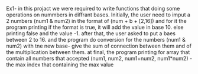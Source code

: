 Ex1- in this projact we were required to write functions that doing some operations on nummbers in diffrant bases.
Initially, the user need to imput a 2 numbers (num1 & num2) in the format of (num + b + [2,16]) and for it the program printing if the format is true, it will add the value in base 10. else printing false and the value -1.
after that, the user asked to put a baes between 2 to 16. and the program do conversion for the numbers (num1 & num2) with tne new base- give the sum of connection between them and of the multiplication between them.
at final, the program printing for array that contain all numbers that accepted (num1, num2, num1+num2, num1*num2) -the max index that containing the max value
